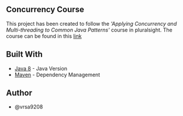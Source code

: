 ## Concurrency Course
This project has been created to follow the *'Applying Concurrency and Multi-threading to Common Java Patterns'* course in pluralsight. The course can be found in this [link](https://app.pluralsight.com/library/courses/java-patterns-concurrency-multi-threading)

## Built With

* [Java 8](http://www.oracle.com/technetwork/java/javase/downloads/jdk8-downloads-2133151.html) - Java Version
* [Maven](https://maven.apache.org/) - Dependency Management

## Author
* @vrsa9208